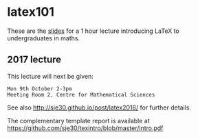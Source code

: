 # latex101

These are the [slides](latex101.pdf) for a 1 hour lecture introducing LaTeX to
undergraduates in maths.

## 2017 lecture

This lecture will next be given:

	Mon 9th October 2-3pm
    Meeting Room 2, Centre for Mathematical Sciences

See also http://sje30.github.io/post/latex2016/ for further details.

The complementary template report is available at https://github.com/sje30/texintro/blob/master/intro.pdf


